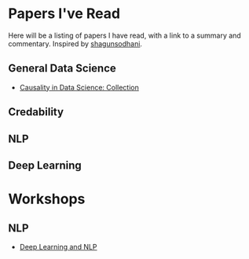 # Papers I've Read

Here will be a listing of papers I have read, with a link to a summary and commentary. Inspired by [shagunsodhani](https://github.com/shagunsodhani/papers-I-read/).

## General Data Science

* [Causality in Data Science: Collection](https://medium.com/@akelleh/causal-data-science-721ed63a4027)

## Credability

## NLP

## Deep Learning



# Workshops

## NLP

* [Deep Learning and NLP](https://github.com/rouseguy/europython2016_dl-nlp)
